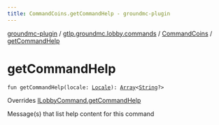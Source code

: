 ```yaml
---
title: CommandCoins.getCommandHelp - groundmc-plugin
---
```


[groundmc-plugin](../../index.html) / [gtlp.groundmc.lobby.commands](../index.html) / [CommandCoins](index.html) / [getCommandHelp](.)

# getCommandHelp

`fun getCommandHelp(locale: `[`Locale`](http://docs.oracle.com/javase/6/docs/api/java/util/Locale.html)`): `[`Array`](https://kotlinlang.org/api/latest/jvm/stdlib/kotlin/-array/index.html)`<`[`String`](https://kotlinlang.org/api/latest/jvm/stdlib/kotlin/-string/index.html)`?>`

Overrides [ILobbyCommand.getCommandHelp](../-i-lobby-command/get-command-help.html)

Message(s) that list help content for this command

